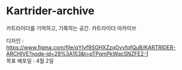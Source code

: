 # Kartrider-archive
카트라이더를 기억하고, 기록하는 공간. 카트라이더 아카이브

디자인 : https://www.figma.com/file/qYIvf9SGHXZzqOvyfqfQuB/KARTRIDER-ARCHIVE?node-id=29%3A153&t=pTPgmPkWqcSNZFE2-1 <br/>
목표 배포일 : 4월 2일
